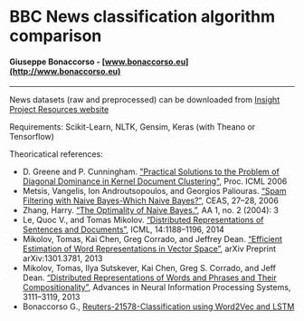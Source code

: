 # BBC News classification algorithm comparison
#### Giuseppe Bonaccorso - [www.bonaccorso.eu](http://www.bonaccorso.eu)
----
News datasets (raw and preprocessed) can be downloaded from [Insight Project Resources website](http://mlg.ucd.ie/datasets/bbc.html)

Requirements: Scikit-Learn, NLTK, Gensim, Keras (with Theano or Tensorflow)

Theoricatical references:
* D. Greene and P. Cunningham. ["Practical Solutions to the Problem of Diagonal Dominance in Kernel Document Clustering"](http://mlg.ucd.ie/files/publications/greene06icml.pdf), Proc. ICML 2006
* Metsis, Vangelis, Ion Androutsopoulos, and Georgios Paliouras. [“Spam Filtering with Naive Bayes-Which Naive Bayes?”](http://citeseerx.ist.psu.edu/viewdoc/download;jsessionid=8E082E80B04D842C58EAA12A01380139?doi=10.1.1.61.5542&rep=rep1&type=pdf), CEAS, 27–28, 2006
* Zhang, Harry. [“The Optimality of Naive Bayes.”](http://www.cs.unb.ca/~hzhang/publications/FLAIRS04ZhangH.pdf), AA 1, no. 2 (2004): 3
* Le, Quoc V., and Tomas Mikolov. [“Distributed Representations of Sentences and Documents”](http://www.jmlr.org/proceedings/papers/v32/le14.pdf), ICML, 14:1188–1196, 2014
* Mikolov, Tomas, Kai Chen, Greg Corrado, and Jeffrey Dean. [“Efficient Estimation of Word Representations in Vector Space”](http://arxiv.org/abs/1301.3781), arXiv Preprint arXiv:1301.3781, 2013
* Mikolov, Tomas, Ilya Sutskever, Kai Chen, Greg S. Corrado, and Jeff Dean. [“Distributed Representations of Words and Phrases and Their Compositionality”](http://papers.nips.cc/paper/5021-distributed-representations), Advances in Neural Information Processing Systems, 3111–3119, 2013
* Bonaccorso G., [Reuters-21578-Classification using Word2Vec and LSTM](https://github.com/giuseppebonaccorso/Reuters-21578-Classification)
